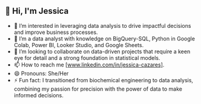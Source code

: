 ## 👋 Hi, I'm Jessica 
- 👀 I’m interested in leveraging data analysis to drive impactful decisions and improve business processes. 
- 🌱 I’m a data analyst with knowledge on BigQuery-SQL, Python in Google Colab, Power BI, Looker Studio, and Google Sheets.
- 💞️ I’m looking to collaborate on data-driven projects that require a keen eye for detail and a strong foundation in statistical models.
- 📫 How to reach me [www.linkedin.com/in/jessica-cazares].
- 😄 Pronouns: She/Her
- ⚡ Fun fact: I transitioned from biochemical engineering to data analysis, combining my passion for precision with the power of data to make informed decisions.

<!---
Jessica-Cazares/Jessica-Cazares is a ✨ special ✨ repository because its `README.md` (this file) appears on your GitHub profile.
You can click the Preview link to take a look at your changes.
--->
